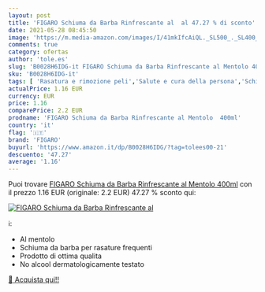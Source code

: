 ```yaml
---
layout: post
title: 'FIGARO Schiuma da Barba Rinfrescante al  al 47.27 % di sconto'
date: 2021-05-28 08:45:50
image: 'https://m.media-amazon.com/images/I/41mkIfcAiQL._SL500_._SL400_.jpg'
comments: true
category: ofertas
author: 'tole.es'
slug: 'B0028H6IDG-it FIGARO Schiuma da Barba Rinfrescante al Mentolo 400ml'
sku: 'B0028H6IDG-it'
tags: [ 'Rasatura e rimozione peli','Salute e cura della persona','Schiume da barba','Trattamenti preliminari rimozione peli','figaro', ]
actualPrice: 1.16 EUR
currency: EUR
price: 1.16
comparePrice: 2.2 EUR
prodname: 'FIGARO Schiuma da Barba Rinfrescante al Mentolo  400ml'
country: 'it'
flag: '🇮🇹'
brand: 'FIGARO'
buyurl: 'https://www.amazon.it/dp/B0028H6IDG/?tag=tolees00-21'
descuento: '47.27'
average: '1.16'
---
```


Puoi trovare [FIGARO Schiuma da Barba Rinfrescante al Mentolo  400ml](https://www.amazon.it/dp/B0028H6IDG/?tag=tolees00-21) con il prezzo 1.16 EUR (originale: 2.2 EUR) 47.27 % sconto qui:

[![FIGARO Schiuma da Barba Rinfrescante al ](https://m.media-amazon.com/images/I/41mkIfcAiQL._SL500_._SL400_.jpg)](https://www.amazon.it/dp/B0028H6IDG/?tag=tolees00-21)

ℹ️:

- Al mentolo
- Schiuma da barba per rasature frequenti
- Prodotto di ottima qualita
- No alcool dermatologicamente testato

[🛒 Acquista qui!!](https://www.amazon.it/dp/B0028H6IDG/?tag=tolees00-21)
